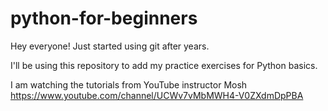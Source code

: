 ﻿# python-for-beginners

Hey everyone! Just started using git after years. 

I'll be using this repository to add my practice exercises for Python basics. 

I am watching the tutorials from YouTube instructor Mosh https://www.youtube.com/channel/UCWv7vMbMWH4-V0ZXdmDpPBA

